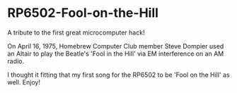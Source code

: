 # RP6502-Fool-on-the-Hill
A tribute to the first great microcomputer hack!

On April 16, 1975, Homebrew Computer Club member Steve Dompier used an Altair
to play the Beatle's 'Fool in the Hill' via EM interference on an AM radio.

I thought it fitting that my first song for the RP6502 to be 'Fool on the Hill' as well. Enjoy!
